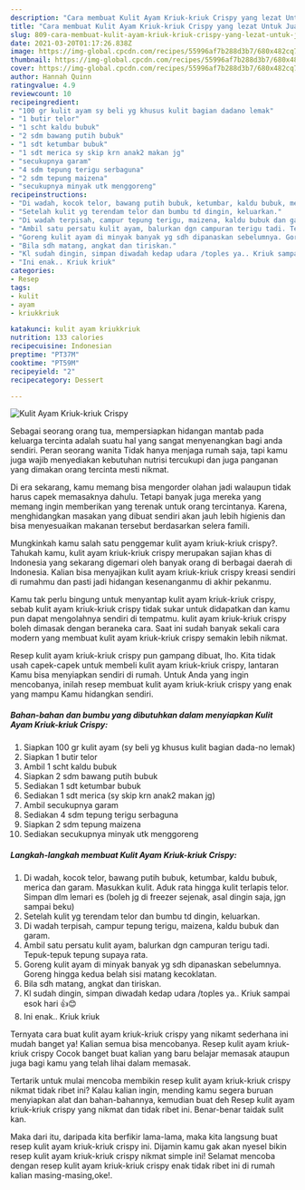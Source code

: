 ```yaml
---
description: "Cara membuat Kulit Ayam Kriuk-kriuk Crispy yang lezat Untuk Jualan"
title: "Cara membuat Kulit Ayam Kriuk-kriuk Crispy yang lezat Untuk Jualan"
slug: 809-cara-membuat-kulit-ayam-kriuk-kriuk-crispy-yang-lezat-untuk-jualan
date: 2021-03-20T01:17:26.838Z
image: https://img-global.cpcdn.com/recipes/55996af7b288d3b7/680x482cq70/kulit-ayam-kriuk-kriuk-crispy-foto-resep-utama.jpg
thumbnail: https://img-global.cpcdn.com/recipes/55996af7b288d3b7/680x482cq70/kulit-ayam-kriuk-kriuk-crispy-foto-resep-utama.jpg
cover: https://img-global.cpcdn.com/recipes/55996af7b288d3b7/680x482cq70/kulit-ayam-kriuk-kriuk-crispy-foto-resep-utama.jpg
author: Hannah Quinn
ratingvalue: 4.9
reviewcount: 10
recipeingredient:
- "100 gr kulit ayam sy beli yg khusus kulit bagian dadano lemak"
- "1 butir telor"
- "1 scht kaldu bubuk"
- "2 sdm bawang putih bubuk"
- "1 sdt ketumbar bubuk"
- "1 sdt merica sy skip krn anak2 makan jg"
- "secukupnya garam"
- "4 sdm tepung terigu serbaguna"
- "2 sdm tepung maizena"
- "secukupnya minyak utk menggoreng"
recipeinstructions:
- "Di wadah, kocok telor, bawang putih bubuk, ketumbar, kaldu bubuk, merica dan garam. Masukkan kulit. Aduk rata hingga kulit terlapis telor. Simpan dlm lemari es (boleh jg di freezer sejenak, asal dingin saja, jgn sampai beku)"
- "Setelah kulit yg terendam telor dan bumbu td dingin, keluarkan."
- "Di wadah terpisah, campur tepung terigu, maizena, kaldu bubuk dan garam."
- "Ambil satu persatu kulit ayam, balurkan dgn campuran terigu tadi. Tepuk-tepuk tepung supaya rata."
- "Goreng kulit ayam di minyak banyak yg sdh dipanaskan sebelumnya. Goreng hingga kedua belah sisi matang kecoklatan."
- "Bila sdh matang, angkat dan tiriskan."
- "Kl sudah dingin, simpan diwadah kedap udara /toples ya.. Kriuk sampai esok hari 👍😊"
- "Ini enak.. Kriuk kriuk"
categories:
- Resep
tags:
- kulit
- ayam
- kriukkriuk

katakunci: kulit ayam kriukkriuk 
nutrition: 133 calories
recipecuisine: Indonesian
preptime: "PT37M"
cooktime: "PT59M"
recipeyield: "2"
recipecategory: Dessert

---
```



![Kulit Ayam Kriuk-kriuk Crispy](https://img-global.cpcdn.com/recipes/55996af7b288d3b7/680x482cq70/kulit-ayam-kriuk-kriuk-crispy-foto-resep-utama.jpg)

Sebagai seorang orang tua, mempersiapkan hidangan mantab pada keluarga tercinta adalah suatu hal yang sangat menyenangkan bagi anda sendiri. Peran seorang  wanita Tidak hanya menjaga rumah saja, tapi kamu juga wajib menyediakan kebutuhan nutrisi tercukupi dan juga panganan yang dimakan orang tercinta mesti nikmat.

Di era  sekarang, kamu memang bisa mengorder olahan jadi walaupun tidak harus capek memasaknya dahulu. Tetapi banyak juga mereka yang memang ingin memberikan yang terenak untuk orang tercintanya. Karena, menghidangkan masakan yang dibuat sendiri akan jauh lebih higienis dan bisa menyesuaikan makanan tersebut berdasarkan selera famili. 



Mungkinkah kamu salah satu penggemar kulit ayam kriuk-kriuk crispy?. Tahukah kamu, kulit ayam kriuk-kriuk crispy merupakan sajian khas di Indonesia yang sekarang digemari oleh banyak orang di berbagai daerah di Indonesia. Kalian bisa menyajikan kulit ayam kriuk-kriuk crispy kreasi sendiri di rumahmu dan pasti jadi hidangan kesenanganmu di akhir pekanmu.

Kamu tak perlu bingung untuk menyantap kulit ayam kriuk-kriuk crispy, sebab kulit ayam kriuk-kriuk crispy tidak sukar untuk didapatkan dan kamu pun dapat mengolahnya sendiri di tempatmu. kulit ayam kriuk-kriuk crispy boleh dimasak dengan beraneka cara. Saat ini sudah banyak sekali cara modern yang membuat kulit ayam kriuk-kriuk crispy semakin lebih nikmat.

Resep kulit ayam kriuk-kriuk crispy pun gampang dibuat, lho. Kita tidak usah capek-capek untuk membeli kulit ayam kriuk-kriuk crispy, lantaran Kamu bisa menyiapkan sendiri di rumah. Untuk Anda yang ingin mencobanya, inilah resep membuat kulit ayam kriuk-kriuk crispy yang enak yang mampu Kamu hidangkan sendiri.

<!--inarticleads1-->

##### Bahan-bahan dan bumbu yang dibutuhkan dalam menyiapkan Kulit Ayam Kriuk-kriuk Crispy:

1. Siapkan 100 gr kulit ayam (sy beli yg khusus kulit bagian dada-no lemak)
1. Siapkan 1 butir telor
1. Ambil 1 scht kaldu bubuk
1. Siapkan 2 sdm bawang putih bubuk
1. Sediakan 1 sdt ketumbar bubuk
1. Sediakan 1 sdt merica (sy skip krn anak2 makan jg)
1. Ambil secukupnya garam
1. Sediakan 4 sdm tepung terigu serbaguna
1. Siapkan 2 sdm tepung maizena
1. Sediakan secukupnya minyak utk menggoreng




<!--inarticleads2-->

##### Langkah-langkah membuat Kulit Ayam Kriuk-kriuk Crispy:

1. Di wadah, kocok telor, bawang putih bubuk, ketumbar, kaldu bubuk, merica dan garam. Masukkan kulit. Aduk rata hingga kulit terlapis telor. Simpan dlm lemari es (boleh jg di freezer sejenak, asal dingin saja, jgn sampai beku)
1. Setelah kulit yg terendam telor dan bumbu td dingin, keluarkan.
1. Di wadah terpisah, campur tepung terigu, maizena, kaldu bubuk dan garam.
1. Ambil satu persatu kulit ayam, balurkan dgn campuran terigu tadi. Tepuk-tepuk tepung supaya rata.
1. Goreng kulit ayam di minyak banyak yg sdh dipanaskan sebelumnya. Goreng hingga kedua belah sisi matang kecoklatan.
1. Bila sdh matang, angkat dan tiriskan.
1. Kl sudah dingin, simpan diwadah kedap udara /toples ya.. Kriuk sampai esok hari 👍😊
1. Ini enak.. Kriuk kriuk




Ternyata cara buat kulit ayam kriuk-kriuk crispy yang nikamt sederhana ini mudah banget ya! Kalian semua bisa mencobanya. Resep kulit ayam kriuk-kriuk crispy Cocok banget buat kalian yang baru belajar memasak ataupun juga bagi kamu yang telah lihai dalam memasak.

Tertarik untuk mulai mencoba membikin resep kulit ayam kriuk-kriuk crispy nikmat tidak ribet ini? Kalau kalian ingin, mending kamu segera buruan menyiapkan alat dan bahan-bahannya, kemudian buat deh Resep kulit ayam kriuk-kriuk crispy yang nikmat dan tidak ribet ini. Benar-benar taidak sulit kan. 

Maka dari itu, daripada kita berfikir lama-lama, maka kita langsung buat resep kulit ayam kriuk-kriuk crispy ini. Dijamin kamu gak akan nyesel bikin resep kulit ayam kriuk-kriuk crispy nikmat simple ini! Selamat mencoba dengan resep kulit ayam kriuk-kriuk crispy enak tidak ribet ini di rumah kalian masing-masing,oke!.


